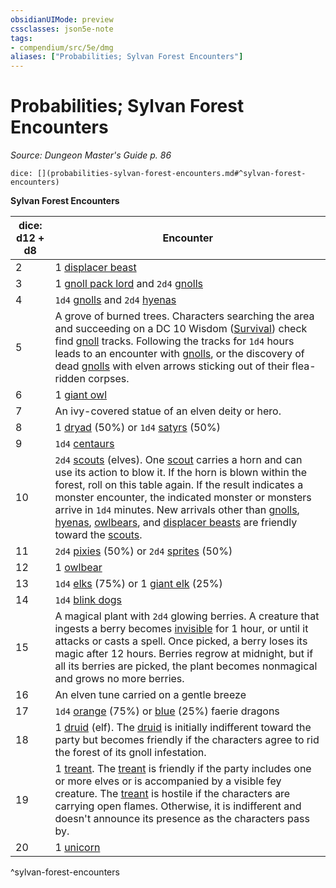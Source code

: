 ```yaml
---
obsidianUIMode: preview
cssclasses: json5e-note
tags:
- compendium/src/5e/dmg
aliases: ["Probabilities; Sylvan Forest Encounters"]
---
```

# Probabilities; Sylvan Forest Encounters
*Source: Dungeon Master's Guide p. 86* 

`dice: [](probabilities-sylvan-forest-encounters.md#^sylvan-forest-encounters)`

**Sylvan Forest Encounters**

| dice: d12 + d8 | Encounter |
|----------------|-----------|
| 2 | 1 [displacer beast](/compendium/bestiary/monstrosity/displacer-beast.md) |
| 3 | 1 [gnoll pack lord](/compendium/bestiary/humanoid/gnoll-pack-lord.md) and `2d4` [gnolls](/compendium/bestiary/humanoid/gnoll.md) |
| 4 | `1d4` [gnolls](/compendium/bestiary/humanoid/gnoll.md) and `2d4` [hyenas](/compendium/bestiary/beast/hyena.md) |
| 5 | A grove of burned trees. Characters searching the area and succeeding on a DC 10 Wisdom ([Survival](/compendium/rules/skills.md#Survival)) check find [gnoll](/compendium/bestiary/humanoid/gnoll.md) tracks. Following the tracks for `1d4` hours leads to an encounter with [gnolls](/compendium/bestiary/humanoid/gnoll.md), or the discovery of dead [gnolls](/compendium/bestiary/humanoid/gnoll.md) with elven arrows sticking out of their flea-ridden corpses. |
| 6 | 1 [giant owl](/compendium/bestiary/beast/giant-owl.md) |
| 7 | An ivy-covered statue of an elven deity or hero. |
| 8 | 1 [dryad](/compendium/bestiary/fey/dryad.md) (50%) or `1d4` [satyrs](/compendium/bestiary/fey/satyr.md) (50%) |
| 9 | `1d4` [centaurs](/compendium/bestiary/monstrosity/centaur.md) |
| 10 | `2d4` [scouts](/compendium/bestiary/humanoid/scout.md) (elves). One [scout](/compendium/bestiary/humanoid/scout.md) carries a horn and can use its action to blow it. If the horn is blown within the forest, roll on this table again. If the result indicates a monster encounter, the indicated monster or monsters arrive in `1d4` minutes. New arrivals other than [gnolls](/compendium/bestiary/humanoid/gnoll.md), [hyenas](/compendium/bestiary/beast/hyena.md), [owlbears](/compendium/bestiary/monstrosity/owlbear.md), and [displacer beasts](/compendium/bestiary/monstrosity/displacer-beast.md) are friendly toward the [scouts](/compendium/bestiary/humanoid/scout.md). |
| 11 | `2d4` [pixies](/compendium/bestiary/fey/pixie.md) (50%) or `2d4` [sprites](/compendium/bestiary/fey/sprite.md) (50%) |
| 12 | 1 [owlbear](/compendium/bestiary/monstrosity/owlbear.md) |
| 13 | `1d4` [elks](/compendium/bestiary/beast/elk.md) (75%) or 1 [giant elk](/compendium/bestiary/beast/giant-elk.md) (25%) |
| 14 | `1d4` [blink dogs](/compendium/bestiary/fey/blink-dog.md) |
| 15 | A magical plant with `2d4` glowing berries. A creature that ingests a berry becomes [invisible](/compendium/rules/conditions.md#invisible) for 1 hour, or until it attacks or casts a spell. Once picked, a berry loses its magic after 12 hours. Berries regrow at midnight, but if all its berries are picked, the plant becomes nonmagical and grows no more berries. |
| 16 | An elven tune carried on a gentle breeze |
| 17 | `1d4` [orange](/compendium/bestiary/dragon/faerie-dragon-orange.md) (75%) or [blue](/compendium/bestiary/dragon/faerie-dragon-blue.md) (25%) faerie dragons |
| 18 | 1 [druid](/compendium/bestiary/humanoid/druid.md) (elf). The [druid](/compendium/bestiary/humanoid/druid.md) is initially indifferent toward the party but becomes friendly if the characters agree to rid the forest of its gnoll infestation. |
| 19 | 1 [treant](/compendium/bestiary/plant/treant.md). The [treant](/compendium/bestiary/plant/treant.md) is friendly if the party includes one or more elves or is accompanied by a visible fey creature. The [treant](/compendium/bestiary/plant/treant.md) is hostile if the characters are carrying open flames. Otherwise, it is indifferent and doesn't announce its presence as the characters pass by. |
| 20 | 1 [unicorn](/compendium/bestiary/celestial/unicorn.md) |
^sylvan-forest-encounters